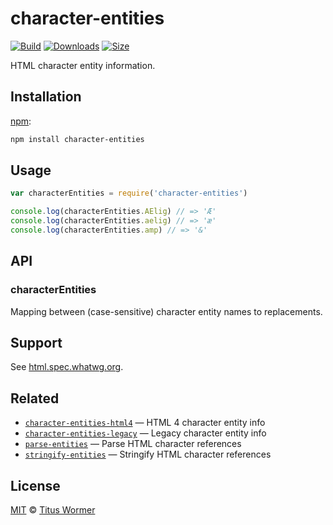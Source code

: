 # character-entities

[![Build][build-badge]][build]
[![Downloads][downloads-badge]][downloads]
[![Size][size-badge]][size]

HTML character entity information.

## Installation

[npm][]:

```bash
npm install character-entities
```

## Usage

```js
var characterEntities = require('character-entities')

console.log(characterEntities.AElig) // => 'Æ'
console.log(characterEntities.aelig) // => 'æ'
console.log(characterEntities.amp) // => '&'
```

## API

### characterEntities

Mapping between (case-sensitive) character entity names to replacements.

## Support

See [html.spec.whatwg.org][html].

## Related

- [`character-entities-html4`](https://github.com/wooorm/character-entities-html4)
  — HTML 4 character entity info
- [`character-entities-legacy`](https://github.com/wooorm/character-entities-legacy)
  — Legacy character entity info
- [`parse-entities`](https://github.com/wooorm/parse-entities)
  — Parse HTML character references
- [`stringify-entities`](https://github.com/wooorm/stringify-entities)
  — Stringify HTML character references

## License

[MIT][license] © [Titus Wormer][author]

<!-- Definitions -->

[build-badge]: https://img.shields.io/travis/wooorm/character-entities.svg
[build]: https://travis-ci.org/wooorm/character-entities
[downloads-badge]: https://img.shields.io/npm/dm/character-entities.svg
[downloads]: https://www.npmjs.com/package/character-entities
[size-badge]: https://img.shields.io/bundlephobia/minzip/character-entities.svg
[size]: https://bundlephobia.com/result?p=character-entities
[npm]: https://docs.npmjs.com/cli/install
[license]: license
[author]: https://wooorm.com
[html]: https://html.spec.whatwg.org/multipage/syntax.html#named-character-references
